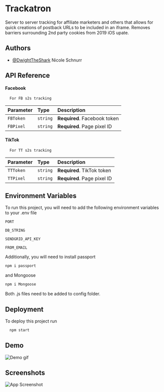 
# Trackatron
Server to server tracking for affiliate marketers and others that allows for quick creations of postback URLs to be included in an iframe.  Removes barriers surrounding 2nd party cookies from 2019 iOS upate.
## Authors

- [@DwightTheShark](https://www.github.com/DwightTheShark) Nicole Schnurr

## API Reference

#### Facebook
```http
  For FB s2s tracking
```
| Parameter | Type     | Description                |
| :-------- | :------- | :------------------------- |
| `FBToken` | `string` | **Required**. Facebook token | 
| `FBPixel` | `string` | **Required**. Page pixel ID |

#### TikTok
```http
  For TT s2s tracking
```
| Parameter | Type     | Description                |
| :-------- | :------- | :------------------------- |
| `TTToken` | `string` | **Required**. TikTok token |
| `TTPixel` | `string` | **Required**. Page pixel ID |


## Environment Variables

To run this project, you will need to add the following environment variables to your .env file

`PORT`

`DB_STRING`

`SENDGRID_API_KEY`

`FROM_EMAIL`

Additionally, you will need to install passport
```bash
npm i passport
```
and Mongoose
```bash
npm i Mongoose
```
Both .js files need to be added to config folder.
## Deployment

To deploy this project run

```bash
  npm start
```


## Demo

![Demo gif](https://imgur.com/T4UyuAs)


## Screenshots

![App Screenshot](https://imgur.com/T4UyuAs)

